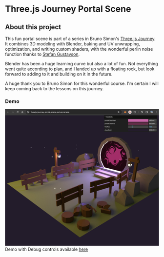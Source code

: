 # Three.js Journey Portal Scene

## About this project

This fun portal scene is part of a series in Bruno Simon's [Three.js Journey](https://threejs-journey.com/). It combines 3D modeling with Blender, baking and UV unwrapping, optimization, and writing custom shaders, with the wonderful perlin noise function thanks to [Stefan Gustavson](https://gist.github.com/patriciogonzalezvivo/670c22f3966e662d2f83).

Blender has been a huge learning curve but also a lot of fun. Not everything went quite according to plan, and I landed up with a floating rock, but look forward to adding to it and building on it in the future.

A huge thank you to Bruno Simon for this wonderful course. I'm certain I will keep coming back to the lessons on this journey.

### Demo

![Alt text](https://github.com/TokiLoshi/threejs-journey-portal-scene/blob/main/static/demo.png)
Demo with Debug controls available [here](https://threejs-journey-portal-scene-psi.vercel.app/)

